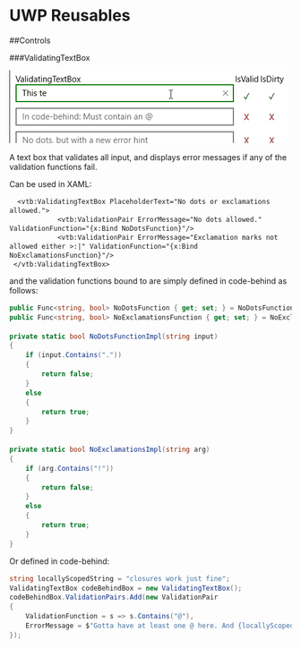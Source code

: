 # UWP Reusables

##Controls

###ValidatingTextBox

![Animated example](validatingtextbox-example.gif)

A text box that validates all input, and displays error messages if any of the validation functions fail.

Can be used in XAML:

```XAML
  <vtb:ValidatingTextBox PlaceholderText="No dots or exclamations allowed.">
            <vtb:ValidationPair ErrorMessage="No dots allowed." ValidationFunction="{x:Bind NoDotsFunction}"/>
            <vtb:ValidationPair ErrorMessage="Exclamation marks not allowed either >:|" ValidationFunction="{x:Bind NoExclamationsFunction}"/>
 </vtb:ValidatingTextBox>
```

and the validation functions bound to are simply defined in code-behind as follows:

```C# 	
public Func<string, bool> NoDotsFunction { get; set; } = NoDotsFunctionImpl;
public Func<string, bool> NoExclamationsFunction { get; set; } = NoExclamationsImpl;

private static bool NoDotsFunctionImpl(string input)
{
    if (input.Contains("."))
    {
        return false;
    }
    else
    {
        return true;
    }
}

private static bool NoExclamationsImpl(string arg)
{
    if (arg.Contains("!"))
    {
        return false;
    }
    else
    {
        return true;
    }
}
```

Or defined in code-behind:
   
```C# 
string locallyScopedString = "closures work just fine";
ValidatingTextBox codeBehindBox = new ValidatingTextBox();
codeBehindBox.ValidationPairs.Add(new ValidationPair
{
    ValidationFunction = s => s.Contains("@"),
    ErrorMessage = $"Gotta have at least one @ here. And {locallyScopedString}!",                
});   
```       